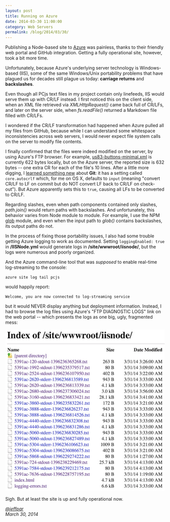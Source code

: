 ```yaml
---
layout: post
title: Running on Azure
date: 2014-03-30 11:00:00
category: Web Servers
permalink: /blog/2014/03/30/
---
```


Publishing a Node-based site to [Azure](http://azure.com) was painless, thanks to their friendly web portal and
GitHub integration.  Getting a fully operational site, however, took a bit more time.

Unfortunately, because Azure's underlying server technology is Windows-based (IIS), some of the same Windows/Unix
portability problems that have plagued us for decades still plague us today: **carriage returns** and **backslashes**.

Even though all PCjs text files in my project contain only linefeeds, IIS would serve them up with CR/LF
instead.  I first noticed this on the client side, when an XML file retrieved via *XMLHttpRequest()* came back
full of CR/LFs, and later on the server side, when *fs.readFile()* returned a Markdown file filled with CR/LFs.

I wondered if the CR/LF transformation had happened when Azure pulled all my files from GitHub, because
while I can understand some whitespace inconsistencies across web servers, I would never expect file system calls
on the server to modify file contents.

I finally confirmed that the files were indeed modified on the server, by using Azure's FTP browser.  For example,
[us83-buttons-minimal.xml](/devices/pcx86/keyboard/us83-buttons-minimal.xml) is currently 622 bytes locally, but on the
Azure server, the reported size is 632 bytes -- one extra CR for each of the file's 10 lines.  After a little more
digging, I [learned something new](http://git-scm.com/book/ch7-1.html#Formatting-and-Whitespace) about **Git**: it
has a setting called `core.autocrlf` which, for me on OS X, defaults to `input` (meaning "convert CR/LF to LF on commit
but do NOT convert LF back to CR/LF on check-out").  But Azure apparently sets this to `true`, causing all LFs to be
converted to CR/LF.

Regarding slashes, even when path components contained only slashes, *path.join()* would return paths with
backslashes.  And unfortunately, this behavior varies from Node module to module.  For example, I use the NPM
[glob](https://www.npmjs.org/package/glob) module, and even when the input path to *glob()* contains backslashes,
its output paths do not.

In the process of fixing those portability issues, I also had some trouble getting Azure logging to work as
documented.  Setting `loggingEnabled: true` in **/IISNode.yml** would generate logs in **/site/wwwroot/iisnode/**,
but the logs were numerous and poorly organized.

And the Azure command-line tool that was *supposed* to enable real-time log-streaming to the console:

	azure site log tail pcjs
	
would happily report:

	Welcome, you are now connected to log-streaming service
	
but it would NEVER display anything but deployment information.  Instead, I had to browse the log files using Azure's
"FTP DIAGNOSTIC LOGS" link on the web portal -- which presents the logs as one big, ugly, fragmented mess:
 
![Azure Logs](/blog/images/iisnode-logs.jpg)

Sigh. But at least the site is up and fully operational now.

*[@jeffpar](http://twitter.com/jeffpar)*  
*March 30, 2014*
